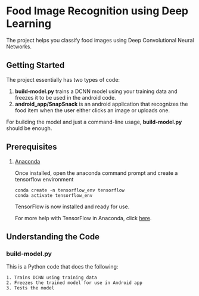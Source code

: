 # Food Image Recognition using Deep Learning

The project helps you classify food images using Deep Convolutional Neural Networks.

## Getting Started

The project essentially has two types of code:
  1.  **build-model.py** trains a DCNN model using your training data and freezes it to be used in the android code.
  2.  **android_app/SnapSnack** is an android application that recognizes the food item when the user either clicks an image or uploads one.
  
  For building the model and just a command-line usage, **build-model.py** should be enough.
  
## Prerequisites

1.  [Anaconda](https://www.anaconda.com/products/individual) 

     Once installed, open the anaconda command prompt and create a tensorflow environment
     
     ```
     conda create -n tensorflow_env tensorflow
     conda activate tensorflow_env
     ```
     
     TensorFlow is now installed and ready for use.
     
     For more help with TensorFlow in Anaconda, click [here](https://www.anaconda.com/blog/tensorflow-in-anaconda).
     
 ## Understanding the Code
 
 ### build-model.py
 
 This is a Python code that does the following:
 
    1. Trains DCNN using training data
    2. Freezes the trained model for use in Android app
    3. Tests the model
 

